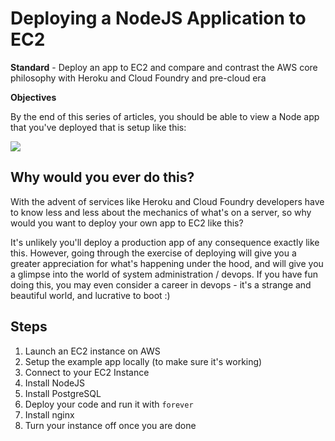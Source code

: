 # Deploying a NodeJS Application to EC2

**Standard** - Deploy an app to EC2 and compare and contrast the AWS core philosophy with Heroku and Cloud Foundry and pre-cloud era

**Objectives**

By the end of this series of articles, you should be able to view a Node app that you've deployed that is setup like this:

![](https://students-gschool-production.s3.amazonaws.com/uploads/asset/file/163/nginx-forever-postgres.png)

## Why would you ever do this?

With the advent of services like Heroku and Cloud Foundry developers have to know less and less about the mechanics of what's on a server, so why would you want to deploy your own app to EC2 like this?

It's unlikely you'll deploy a production app of any consequence exactly like this.  However, going through the exercise of deploying will give you a greater appreciation for what's happening under the hood, and will give you a glimpse into the world of system administration / devops.  If you have fun doing this, you may even consider a career in devops - it's a strange and beautiful world, and lucrative to boot :)

## Steps

1. Launch an EC2 instance on AWS
1. Setup the example app locally (to make sure it's working)
1. Connect to your EC2 Instance
1. Install NodeJS
1. Install PostgreSQL
1. Deploy your code and run it with `forever`
1. Install nginx
1. Turn your instance off once you are done
